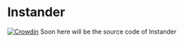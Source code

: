 # Instander
[![Crowdin](https://badges.crowdin.net/project-pink/localized.svg)](https://crowdin.com/project/project-pink)
Soon here will be the source code of Instander
